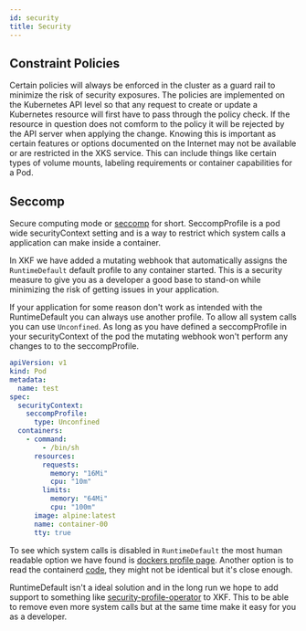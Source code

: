 ```yaml
---
id: security
title: Security
---
```


## Constraint Policies

Certain policies will always be enforced in the cluster as a guard rail to minimize the risk of security exposures. The policies are implemented on the Kubernetes API level so that
any request to create or update a Kubernetes resource will first have to pass through the policy check. If the resource in question does not comform to the policy it will be rejected
by the API server when applying the change. Knowing this is important as certain features or options documented on the Internet may not be available or are restricted in the XKS service.
This can include things like certain types of volume mounts, labeling requirements or container capabilities for a Pod.

## Seccomp

Secure computing mode or [seccomp](https://docs.docker.com/engine/security/seccomp/) for short.
SeccompProfile is a pod wide securityContext setting and is a way to restrict which system calls a application can make inside a container.

In XKF we have added a mutating webhook that automatically assigns the `RuntimeDefault` default profile to any container started.
This is a security measure to give you as a developer a good base to stand-on while minimizing the risk of getting issues in your application.

If your application for some reason don't work as intended with the RuntimeDefault you can always use another profile.
To allow all system calls you can use `Unconfined`. As long as you have defined a seccompProfile in your securityContext of the pod
the mutating webhook won't perform any changes to to the seccompProfile.

```.yaml
apiVersion: v1
kind: Pod
metadata:
  name: test
spec:
  securityContext:
    seccompProfile:
      type: Unconfined
  containers:
    - command:
        - /bin/sh
      resources:
        requests:
          memory: "16Mi"
          cpu: "10m"
        limits:
          memory: "64Mi"
          cpu: "100m"
      image: alpine:latest
      name: container-00
      tty: true
```

To see which system calls is disabled in `RuntimeDefault` the most human readable option we have found is [dockers profile page](https://docs.docker.com/engine/security/seccomp/#significant-syscalls-blocked-by-the-default-profile).
Another option is to read the containerd [code](https://github.com/containerd/containerd/blob/v1.6.1/contrib/seccomp/seccomp_default.go), they might not be identical but it's close enough.

RuntimeDefault isn't a ideal solution and in the long run we hope to add support to something like [security-profile-operator](https://github.com/kubernetes-sigs/security-profiles-operator) to XKF.
This to be able to remove even more system calls but at the same time make it easy for you as a developer.
